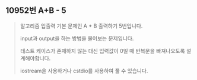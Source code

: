 10952번 A+B - 5
--------------

> 알고리즘 입출력 기본 문제인 A + B 출력하기 5번입니다.
>
> input과 output을 하는 방법을 물어보는 문제입니다.
>
> 테스트 케이스가 존재하지 않는 대신 입력값이 0일 때 반복문을 빠져나오도록 설계해야합니다.
>
> iostream을 사용하거나 cstdio를 사용하여 풀 수 있습니다.
